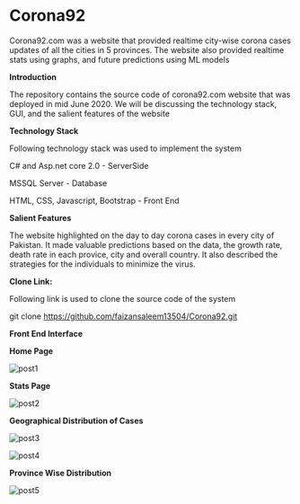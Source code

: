 # Corona92

Corona92.com was a website that provided realtime city-wise corona cases updates of all the cities in 5 provinces. The website also provided realtime stats using graphs, and future predictions using ML models

**Introduction**

The repository contains the source code of corona92.com website that was deployed in mid June 2020. We will be discussing the technology stack, GUI, and the salient features of the website

**Technology Stack**

Following technology stack was used to implement the system

C# and Asp.net core 2.0 - ServerSide

MSSQL Server - Database

HTML, CSS,  Javascript, Bootstrap - Front End

**Salient Features**

The website highlighted on the day to day corona cases in every city of Pakistan. It made valuable predictions based on the data, the growth rate, death rate in each provice, city and overall country. It also described the strategies for the individuals to minimize the virus. 

**Clone Link:**

Following link is used to clone the source code of the system

git clone https://github.com/faizansaleem13504/Corona92.git

**Front End Interface**

**Home Page**

![post1](https://user-images.githubusercontent.com/50497270/122135113-534e8c80-ce59-11eb-8320-ec54a4fa37b6.PNG)

**Stats Page**

![post2](https://user-images.githubusercontent.com/50497270/122135125-56e21380-ce59-11eb-9380-f0925dcd52f1.PNG)

**Geographical Distribution of Cases**

![post3](https://user-images.githubusercontent.com/50497270/122135131-58abd700-ce59-11eb-888a-e75f449f2994.PNG)

![post4](https://user-images.githubusercontent.com/50497270/122135136-5b0e3100-ce59-11eb-841d-71cd729ed6e7.PNG)

**Province Wise Distribution**

![post5](https://user-images.githubusercontent.com/50497270/122135141-5c3f5e00-ce59-11eb-8d47-96284a334a2a.PNG)
